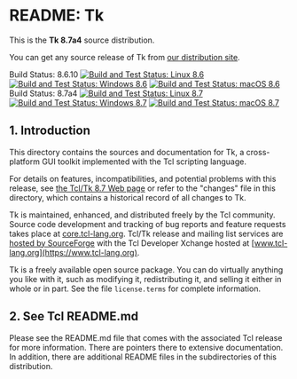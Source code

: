 # README:  Tk

This is the **Tk 8.7a4** source distribution.

You can get any source release of Tk from [our distribution
site](https://sourceforge.net/projects/tcl/files/Tcl/).

Build Status: 8.6.10
[![Build and Test Status: Linux 8.6](https://github.com/tcltk/tk/workflows/Linux/badge.svg?branch=core-8-6-branch)](https://github.com/tcltk/tk/actions?query=workflow%3A%22Linux%22+branch%3Acore-8-6-branch)
[![Build and Test Status: Windows 8.6](https://github.com/tcltk/tk/workflows/Windows/badge.svg?branch=core-8-6-branch)](https://github.com/tcltk/tk/actions?query=workflow%3A%22Windows%22+branch%3Acore-8-6-branch)
[![Build and Test Status: macOS 8.6](https://github.com/tcltk/tk/workflows/macOS/badge.svg?branch=core-8-6-branch)](https://github.com/tcltk/tk/actions?query=workflow%3A%22macOS%22+branch%3Acore-8-6-branch)
<br>
Build Status: 8.7a4
[![Build and Test Status: Linux 8.7](https://github.com/tcltk/tk/workflows/Linux/badge.svg?branch=main)](https://github.com/tcltk/tk/actions?query=workflow%3A%22Linux%22+branch%3Amain)
[![Build and Test Status: Windows 8.7](https://github.com/tcltk/tk/workflows/Windows/badge.svg?branch=main)](https://github.com/tcltk/tk/actions?query=workflow%3A%22Windows%22+branch%3Amain)
[![Build and Test Status: macOS 8.7](https://github.com/tcltk/tk/workflows/macOS/badge.svg?branch=main)](https://github.com/tcltk/tk/actions?query=workflow%3A%22macOS%22+branch%3Amain)

## <a id="intro">1.</a> Introduction

This directory contains the sources and documentation for Tk, a
cross-platform GUI toolkit implemented with the Tcl scripting language.

For details on features, incompatibilities, and potential problems with
this release, see [the Tcl/Tk 8.7 Web page](https://www.tcl.tk/software/tcltk/8.7.html)
or refer to the "changes" file in this directory, which contains a
historical record of all changes to Tk.

Tk is maintained, enhanced, and distributed freely by the Tcl community.
Source code development and tracking of bug reports and feature requests
takes place at [core.tcl-lang.org](https://core.tcl-lang.org/).
Tcl/Tk release and mailing list services are [hosted by
SourceForge](https://sourceforge.net/projects/tcl/)
with the Tcl Developer Xchange hosted at
[www.tcl-lang.org](https://www.tcl-lang.org).

Tk is a freely available open source package.  You can do virtually
anything you like with it, such as modifying it, redistributing it,
and selling it either in whole or in part.  See the file
`license.terms` for complete information.

## <a id="tcl">2.</a> See Tcl README.md

Please see the README.md file that comes with the associated Tcl release
for more information.  There are pointers there to extensive
documentation.  In addition, there are additional README files
in the subdirectories of this distribution.
